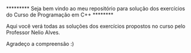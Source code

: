 ********* Seja bem vindo ao meu repositório para solução dos exercícios do Curso de Programação em C++ ********

Aqui você verá todas as soluções dos exercícios propostos no curso pelo Professor Nelio Alves.

Agradeço a compreensão :)
